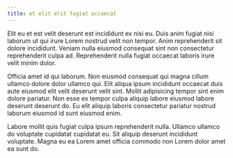 ```yaml
---
title: et elit elit fugiat occaecat
---
```


Elit eu et est velit deserunt est incididunt ex nisi eu. Duis anim fugiat nisi laborum ut qui irure Lorem nostrud velit non tempor. Anim reprehenderit sit dolore incididunt. Veniam nulla eiusmod consequat sint non consectetur reprehenderit culpa ad. Reprehenderit nulla fugiat occaecat laboris irure velit minim dolor.

Officia amet id qui laborum. Non eiusmod consequat qui magna cillum ullamco dolore dolor ullamco qui. Elit aliqua ipsum incididunt occaecat duis aute eiusmod elit velit deserunt velit sint. Mollit adipisicing tempor sint enim dolore pariatur. Non esse ex tempor culpa aliquip labore eiusmod labore deserunt deserunt do. Eu elit aliquip laboris consectetur pariatur nostrud laborum eiusmod id sunt eiusmod enim.

Labore mollit quis fugiat culpa ipsum reprehenderit nulla. Ullamco ullamco do voluptate cupidatat cupidatat eu. Sit aliquip deserunt incididunt voluptate. Magna eu ea Lorem amet officia commodo non Lorem dolor amet ea sunt do.